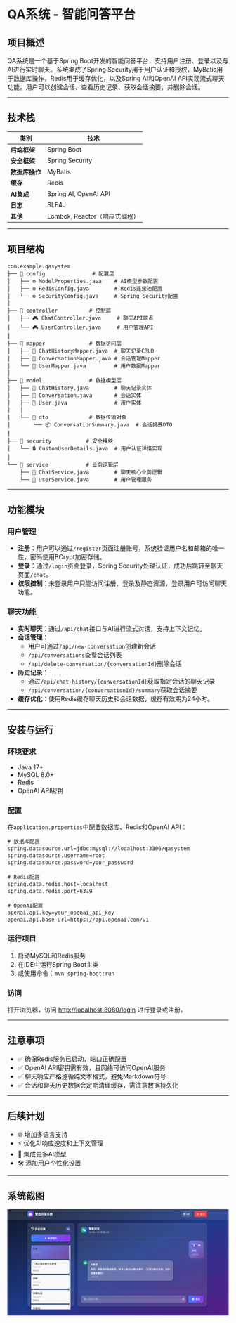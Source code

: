 # QA系统 - 智能问答平台

## 项目概述
QA系统是一个基于Spring Boot开发的智能问答平台，支持用户注册、登录以及与AI进行实时聊天。系统集成了Spring Security用于用户认证和授权，MyBatis用于数据库操作，Redis用于缓存优化，以及Spring AI和OpenAI API实现流式聊天功能。用户可以创建会话、查看历史记录、获取会话摘要，并删除会话。

---

## 技术栈

| 类别 | 技术 |
|------|------|
| **后端框架** | Spring Boot |
| **安全框架** | Spring Security |
| **数据库操作** | MyBatis |
| **缓存** | Redis |
| **AI集成** | Spring AI, OpenAI API |
| **日志** | SLF4J |
| **其他** | Lombok, Reactor（响应式编程） |

---

## 项目结构

```plaintext
com.example.qasystem
├── 📁 config               # 配置层
│   ├── ⚙️ ModelProperties.java    # AI模型参数配置
│   ├── ⚙️ RedisConfig.java        # Redis连接池配置
│   └── ⚙️ SecurityConfig.java     # Spring Security配置
│
├── 📁 controller          # 控制层
│   ├── 🎮 ChatController.java     # 聊天API端点
│   └── 🎮 UserController.java     # 用户管理API
│
├── 📁 mapper              # 数据访问层
│   ├── 💾 ChatHistoryMapper.java  # 聊天记录CRUD
│   ├── 💾 ConversationMapper.java # 会话管理Mapper
│   └── 💾 UserMapper.java         # 用户数据Mapper
│
├── 📁 model               # 数据模型层
│   ├── 🧱 ChatHistory.java        # 聊天记录实体
│   ├── 🧱 Conversation.java       # 会话实体
│   ├── 🧱 User.java               # 用户实体
│   │
│   └── 📁 dto             # 数据传输对象
│       └── 📦 ConversationSummary.java  # 会话摘要DTO
│
├── 📁 security           # 安全模块
│   └── 🔒 CustomUserDetails.java  # 用户认证详情实现
│
└── 📁 service            # 业务逻辑层
    ├── 🔧 ChatService.java        # 聊天核心业务逻辑
    └── 🔧 UserService.java        # 用户管理服务
```

---

## 功能模块

### 用户管理
- **注册**：用户可以通过`/register`页面注册账号，系统验证用户名和邮箱的唯一性，密码使用BCrypt加密存储。
- **登录**：通过`/login`页面登录，Spring Security处理认证，成功后跳转至聊天页面`/chat`。
- **权限控制**：未登录用户只能访问注册、登录及静态资源，登录用户可访问聊天功能。

### 聊天功能
- **实时聊天**：通过`/api/chat`接口与AI进行流式对话，支持上下文记忆。
- **会话管理**：
    - 用户可通过`/api/new-conversation`创建新会话
    - `/api/conversations`查看会话列表
    - `/api/delete-conversation/{conversationId}`删除会话
- **历史记录**：
    - 通过`/api/chat-history/{conversationId}`获取指定会话的聊天记录
    - `/api/conversation/{conversationId}/summary`获取会话摘要
- **缓存优化**：使用Redis缓存聊天历史和会话数据，缓存有效期为24小时。

---

## 安装与运行

### 环境要求
- Java 17+
- MySQL 8.0+
- Redis
- OpenAI API密钥

### 配置
在`application.properties`中配置数据库、Redis和OpenAI API：

```properties
# 数据库配置
spring.datasource.url=jdbc:mysql://localhost:3306/qasystem
spring.datasource.username=root
spring.datasource.password=your_password

# Redis配置
spring.data.redis.host=localhost
spring.data.redis.port=6379

# OpenAI配置
openai.api.key=your_openai_api_key
openai.api.base-url=https://api.openai.com/v1
```

### 运行项目
1. 启动MySQL和Redis服务
2. 在IDE中运行Spring Boot主类
3. 或使用命令：`mvn spring-boot:run`

### 访问
打开浏览器，访问 [http://localhost:8080/login](http://localhost:8080/login) 进行登录或注册。

---

## 注意事项
- ✅ 确保Redis服务已启动，端口正确配置
- ✅ OpenAI API密钥需有效，且网络可访问OpenAI服务
- ✅ 聊天响应严格遵循纯文本格式，避免Markdown符号
- ✅ 会话和聊天历史数据会定期清理缓存，需注意数据持久化

---

## 后续计划
- 🌐 增加多语言支持
- ⚡ 优化AI响应速度和上下文管理
- 🤖 集成更多AI模型
- 🛠️ 添加用户个性化设置

---

## 系统截图
![聊天界面截图](img.png)
